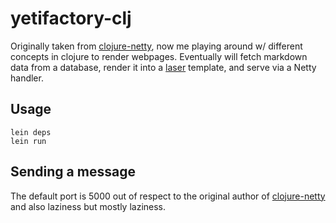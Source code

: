 # yetifactory-clj
Originally taken from [clojure-netty][1], now me playing around w/ different
concepts in clojure to render webpages.  Eventually will fetch markdown data
from a database, render it into a [laser][2] template, and serve via a 
Netty handler.

## Usage
    lein deps
    lein run

## Sending a message

The default port is 5000 out of respect to the original author of [clojure-netty][1] 
and also laziness but mostly laziness.

[1]: https://github.com/cymen/clojure-netty
[2]: https://github.com/Raynes/laser
